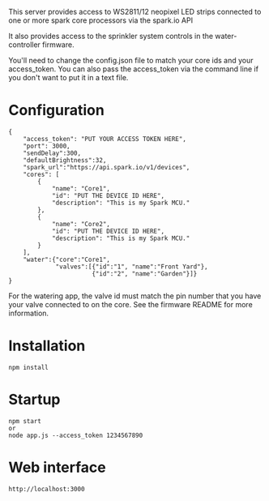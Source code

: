 This server provides access to WS2811/12 neopixel LED strips connected to one or more spark core processors via the spark.io API

It also provides access to the sprinkler system controls in the water-controller firmware.  

You'll need to change the config.json file to match your core ids and your access_token.  You can also pass the access_token via the command line if you don't want to put it in a text file.  

Configuration
=============
```
{
    "access_token": "PUT YOUR ACCESS TOKEN HERE",
    "port": 3000,
    "sendDelay":300,
    "defaultBrightness":32,
    "spark_url":"https://api.spark.io/v1/devices",
    "cores": [
        {
            "name": "Core1",
            "id": "PUT THE DEVICE ID HERE",
            "description": "This is my Spark MCU."
        },
        {
            "name": "Core2",
            "id": "PUT THE DEVICE ID HERE",
            "description": "This is my Spark MCU."
        }
    ],
    "water":{"core":"Core1",
             "valves":[{"id":"1", "name":"Front Yard"},
                       {"id":"2", "name":"Garden"}]}
}
```
For the watering app, the valve id must match the pin number that you have your valve connected to on the core.  See the firmware README for more information.

Installation
============
```
npm install
```

Startup
=======
```
npm start
or
node app.js --access_token 1234567890
```

Web interface
============
```
http://localhost:3000
```

